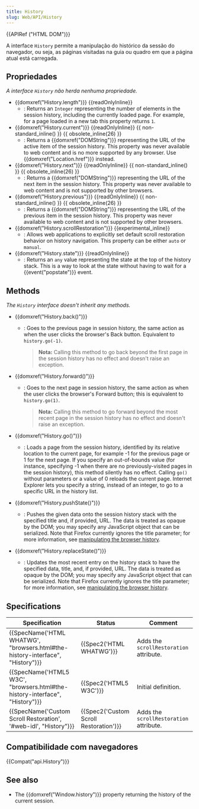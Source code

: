 ```yaml
---
title: History
slug: Web/API/History
---
```


{{APIRef ("HTML DOM")}}

A interface `History` permite a manipulação do histórico da sessão do navegador, ou seja, as páginas visitadas na guia ou quadro em que a página atual está carregada.

## Propriedades

_A interface `History` não herda nenhuma propriedade._

- {{domxref("History.length")}} {{readOnlyInline}}
  - : Returns an `Integer` representing the number of elements in the session history, including the currently loaded page. For example, for a page loaded in a new tab this property returns `1`.
- {{domxref("History.current")}} {{readOnlyInline}} {{ non-standard_inline() }} {{ obsolete_inline(26) }}
  - : Returns a {{domxref("DOMString")}} representing the URL of the active item of the session history. This property was never available to web content and is no more supported by any browser. Use {{domxref("Location.href")}} instead.
- {{domxref("History.next")}} {{readOnlyInline}} {{ non-standard_inline() }} {{ obsolete_inline(26) }}
  - : Returns a {{domxref("DOMString")}} representing the URL of the next item in the session history. This property was never available to web content and is not supported by other browsers.
- {{domxref("History.previous")}} {{readOnlyInline}} {{ non-standard_inline() }} {{ obsolete_inline(26) }}
  - : Returns a {{domxref("DOMString")}} representing the URL of the previous item in the session history. This property was never available to web content and is not supported by other browsers.
- {{domxref("History.scrollRestoration")}} {{experimental_inline}}
  - : Allows web applications to explicitly set default scroll restoration behavior on history navigation. This property can be either `auto` or `manual`.
- {{domxref("History.state")}} {{readOnlyInline}}
  - : Returns an `any` value representing the state at the top of the history stack. This is a way to look at the state without having to wait for a {{event("popstate")}} event.

## Methods

_The `History`_ _interface doesn't inherit any methods._

- {{domxref("History.back()")}}

  - : Goes to the previous page in session history, the same action as when the user clicks the browser's Back button. Equivalent to `history.go(-1)`.

    > **Nota:** Calling this method to go back beyond the first page in the session history has no effect and doesn't raise an exception.

- {{domxref("History.forward()")}}

  - : Goes to the next page in session history, the same action as when the user clicks the browser's Forward button; this is equivalent to `history.go(1)`.

    > **Nota:** Calling this method to go forward beyond the most recent page in the session history has no effect and doesn't raise an exception.

- {{domxref("History.go()")}}
  - : Loads a page from the session history, identified by its relative location to the current page, for example -1 for the previous page or 1 for the next page. If you specify an out-of-bounds value (for instance, specifying -1 when there are no previously-visited pages in the session history), this method silently has no effect. Calling `go()` without parameters or a value of 0 reloads the current page. Internet Explorer lets you specify a string, instead of an integer, to go to a specific URL in the history list.
- {{domxref("History.pushState()")}}
  - : Pushes the given data onto the session history stack with the specified title and, if provided, URL. The data is treated as opaque by the DOM; you may specify any JavaScript object that can be serialized. Note that Firefox currently ignores the title parameter; for more information, see [manipulating the browser history](/pt-BR/docs/Web/API/History_API).
- {{domxref("History.replaceState()")}}
  - : Updates the most recent entry on the history stack to have the specified data, title, and, if provided, URL. The data is treated as opaque by the DOM; you may specify any JavaScript object that can be serialized. Note that Firefox currently ignores the title parameter; for more information, see [manipulating the browser history](/pt-BR/docs/Web/API/History_API).

## Specifications

| Specification                                                                                            | Status                                               | Comment                                 |
| -------------------------------------------------------------------------------------------------------- | ---------------------------------------------------- | --------------------------------------- |
| {{SpecName('HTML WHATWG', "browsers.html#the-history-interface", "History")}} | {{Spec2('HTML WHATWG')}}                     | Adds the `scrollRestoration` attribute. |
| {{SpecName('HTML5 W3C', "browsers.html#the-history-interface", "History")}}     | {{Spec2('HTML5 W3C')}}                         | Initial definition.                     |
| {{SpecName('Custom Scroll Restoration', '#web-idl', "History")}}                     | {{Spec2('Custom Scroll Restoration')}} | Adds the `scrollRestoration` attribute. |

## Compatibilidade com navegadores

{{Compat("api.History")}}

## See also

- The {{domxref("Window.history")}} property returning the history of the current session.
